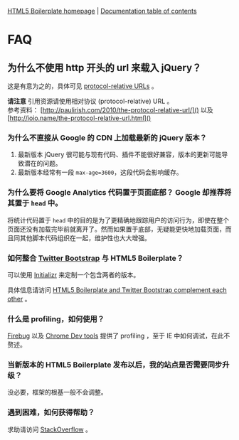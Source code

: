 [HTML5 Boilerplate homepage](http://html5boilerplate.com) | [Documentation
table of contents](README.md)

# FAQ

## 为什么不使用 http 开头的 url 来载入 jQuery？

这是有意为之的，具体可见 [protocol-relative URLs](http://paulirish.com/2010/the-protocol-relative-url/) 。

**请注意** 引用资源请使用相对协议 (protocol-relative) URL 。  
参考资料： [http://paulirish.com/2010/the-protocol-relative-url/]() 以及 [http://ioio.name/the-protocol-relative-url.html]()


### 为什么不直接从 Google 的 CDN 上加载最新的 jQuery 版本？

1. 最新版本 jQuery 很可能与现有代码、插件不能很好兼容，版本的更新可能导致潜在的问题。
2. 最新版本经常有一段 `max-age=3600`，这段代码会影响缓存。


### 为什么要将 Google Analytics 代码置于页面底部？ Google 却推荐将其置于 `head` 中。

将统计代码置于 `head` 中的目的是为了更精确地跟踪用户的访问行为，即使在整个页面还没有加载完毕前就离开了。然而如果置于底部，无疑能更快地加载页面，而且同其他脚本代码组织在一起，维护性也大大增强。


### 如何整合 [Twitter Bootstrap](http://twitter.github.com/bootstrap/) 与 HTML5 Boilerplate？

可以使用 [Initializr](http://initializr.com) 来定制一个包含两者的版本。

具体信息请访问 [HTML5 Boilerplate and Twitter Bootstrap complement each
other](http://www.quora.com/Is-Bootstrap-a-complement-OR-an-alternative-to-HTML5-Boilerplate-or-viceversa/answer/Nicolas-Gallagher) 。


### 什么是 profiling，如何使用？

[Firebug](http://michaelsync.net/2007/09/10/firebug-tutorial-logging-profiling-and-commandline-part-ii) 以及 [Chrome Dev tools](http://code.google.com/chrome/devtools/docs/profiles.html) 提供了 profiling
，至于 IE 中如何调试，在此不赘述。


### 当新版本的 HTML5 Boilerplate 发布以后，我的站点是否需要同步升级？

没必要，框架的根基一般不会调整。


### 遇到困难，如何获得帮助？

求助请访问 [StackOverflow](http://stackoverflow.com/questions/tagged/html5boilerplate) 。
